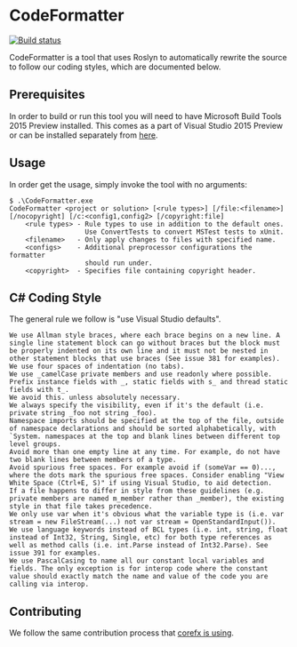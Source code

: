 # CodeFormatter

[![Build status](http://dotnet-ci.cloudapp.net/job/dotnet_codeformatter/badge/icon)](http://dotnet-ci.cloudapp.net/job/dotnet_codeformatter/)

CodeFormatter is a tool that uses Roslyn to automatically rewrite the source to
follow our coding styles, which are documented below.

## Prerequisites

In order to build or run this tool you will need to have Microsoft Build Tools
2015 Preview installed.  This comes as a part of Visual Studio 2015 Preview or
can be installed separately from [here][vs-2015-download].

[vs-2015-download]: http://www.visualstudio.com/en-us/downloads/visual-studio-2015-downloads-vs

## Usage

In order get the usage, simply invoke the tool with no arguments:

```
$ .\CodeFormatter.exe
CodeFormatter <project or solution> [<rule types>] [/file:<filename>] [/nocopyright] [/c:<config1,config2> [/copyright:file]
    <rule types> - Rule types to use in addition to the default ones.
                   Use ConvertTests to convert MSTest tests to xUnit.
    <filename>   - Only apply changes to files with specified name.
    <configs>    - Additional preprocessor configurations the formatter
                   should run under.
    <copyright>  - Specifies file containing copyright header.
```

## C# Coding Style

The general rule we follow is "use Visual Studio defaults".

    We use Allman style braces, where each brace begins on a new line. A single line statement block can go without braces but the block must be properly indented on its own line and it must not be nested in other statement blocks that use braces (See issue 381 for examples).
    We use four spaces of indentation (no tabs).
    We use _camelCase private members and use readonly where possible. Prefix instance fields with _, static fields with s_ and thread static fields with t_.
    We avoid this. unless absolutely necessary.
    We always specify the visibility, even if it's the default (i.e. private string _foo not string _foo).
    Namespace imports should be specified at the top of the file, outside of namespace declarations and should be sorted alphabetically, with `System. namespaces at the top and blank lines between different top level groups.
    Avoid more than one empty line at any time. For example, do not have two blank lines between members of a type.
    Avoid spurious free spaces. For example avoid if (someVar == 0)..., where the dots mark the spurious free spaces. Consider enabling "View White Space (Ctrl+E, S)" if using Visual Studio, to aid detection.
    If a file happens to differ in style from these guidelines (e.g. private members are named m_member rather than _member), the existing style in that file takes precedence.
    We only use var when it's obvious what the variable type is (i.e. var stream = new FileStream(...) not var stream = OpenStandardInput()).
    We use language keywords instead of BCL types (i.e. int, string, float instead of Int32, String, Single, etc) for both type references as well as method calls (i.e. int.Parse instead of Int32.Parse). See issue 391 for examples.
    We use PascalCasing to name all our constant local variables and fields. The only exception is for interop code where the constant value should exactly match the name and value of the code you are calling via interop.


## Contributing

We follow the same contribution process that 
[corefx is using][corefx-contributing].

[corefx-contributing]: https://github.com/dotnet/corefx/wiki/Contributing
